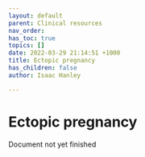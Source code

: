 ```yaml
---
layout: default
parent: Clinical resources
nav_order: 
has_toc: true
topics: []
date: 2022-03-29 21:14:51 +1000
title: Ectopic pregnancy
has_children: false
author: Isaac Hanley

---
```

# Ectopic pregnancy

Document not yet finished